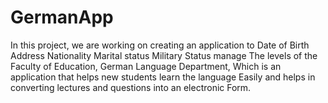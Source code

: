 # GermanApp
In this project, we are working on creating an application to    Date of Birth Address Nationality Marital status Military Status manage The levels of the Faculty of Education, German Language Department, Which is an application that helps new students learn the language Easily and helps in converting lectures and questions into an electronic Form.
